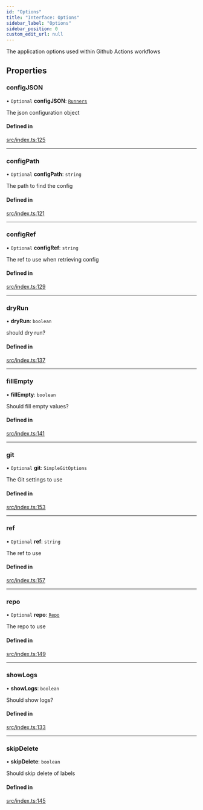 ```yaml
---
id: "Options"
title: "Interface: Options"
sidebar_label: "Options"
sidebar_position: 0
custom_edit_url: null
---
```


The application options used within Github Actions workflows

## Properties

### configJSON

• `Optional` **configJSON**: [`Runners`](Runners.md)

The json configuration object

#### Defined in

[src/index.ts:125](https://github.com/Resnovas/smartcloud/blob/b9e22a9/src/index.ts#L125)

___

### configPath

• `Optional` **configPath**: `string`

The path to find the config

#### Defined in

[src/index.ts:121](https://github.com/Resnovas/smartcloud/blob/b9e22a9/src/index.ts#L121)

___

### configRef

• `Optional` **configRef**: `string`

The ref to use when retrieving config

#### Defined in

[src/index.ts:129](https://github.com/Resnovas/smartcloud/blob/b9e22a9/src/index.ts#L129)

___

### dryRun

• **dryRun**: `boolean`

should dry run?

#### Defined in

[src/index.ts:137](https://github.com/Resnovas/smartcloud/blob/b9e22a9/src/index.ts#L137)

___

### fillEmpty

• **fillEmpty**: `boolean`

Should fill empty values?

#### Defined in

[src/index.ts:141](https://github.com/Resnovas/smartcloud/blob/b9e22a9/src/index.ts#L141)

___

### git

• `Optional` **git**: `SimpleGitOptions`

The Git settings to use

#### Defined in

[src/index.ts:153](https://github.com/Resnovas/smartcloud/blob/b9e22a9/src/index.ts#L153)

___

### ref

• `Optional` **ref**: `string`

The ref to use

#### Defined in

[src/index.ts:157](https://github.com/Resnovas/smartcloud/blob/b9e22a9/src/index.ts#L157)

___

### repo

• `Optional` **repo**: [`Repo`](Repo.md)

The repo to use

#### Defined in

[src/index.ts:149](https://github.com/Resnovas/smartcloud/blob/b9e22a9/src/index.ts#L149)

___

### showLogs

• **showLogs**: `boolean`

Should show logs?

#### Defined in

[src/index.ts:133](https://github.com/Resnovas/smartcloud/blob/b9e22a9/src/index.ts#L133)

___

### skipDelete

• **skipDelete**: `boolean`

Should skip delete of labels

#### Defined in

[src/index.ts:145](https://github.com/Resnovas/smartcloud/blob/b9e22a9/src/index.ts#L145)
